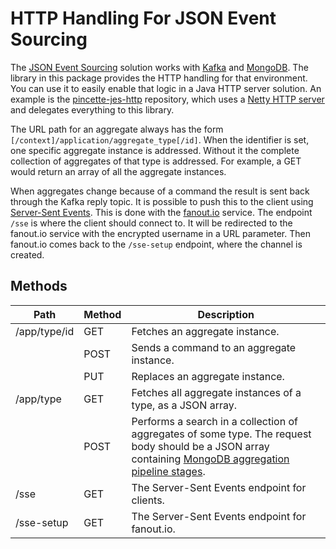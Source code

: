 # HTTP Handling For JSON Event Sourcing

The [JSON Event Sourcing](https://github.com/wdonne/pincette-jes) solution works with [Kafka](https://kafka.apache.org) and [MongoDB](https://www.mongodb.com). The library in this package provides the HTTP handling for that environment. You can use it to easily enable that logic in a Java HTTP server solution. An example is the 
[pincette-jes-http](https://github.com/wdonne/pincette-jes-http) repository, which uses a [Netty HTTP server](https://github.com/wdonne/pincette-netty-http) and delegates everything to this library.

The URL path for an aggregate always has the form ```[/context]/application/aggregate_type[/id]```. When the identifier is set, one specific aggregate instance is addressed. Without it the complete collection of aggregates of that type is addressed. For example, a GET would return an array of all the aggregate instances.

When aggregates change because of a command the result is sent back through the Kafka reply topic. It is possible to push this to the client using [Server-Sent Events](https://www.w3.org/TR/eventsource/). This is done with the [fanout.io](https://fanout.io) service. The endpoint ```/sse``` is where the client should connect to. It will be redirected to the fanout.io service with the encrypted username in a URL parameter. Then fanout.io comes back to the ```/sse-setup``` endpoint, where the channel is created.

## Methods

|Path|Method|Description|
|---|---|---|
|/app/type/id|GET|Fetches an aggregate instance.|
| |POST|Sends a command to an aggregate instance.|
| |PUT|Replaces an aggregate instance.|
|/app/type|GET|Fetches all aggregate instances of a type, as a JSON array.|
| |POST|Performs a search in a collection of aggregates of some type. The request body should be a JSON array containing [MongoDB aggregation pipeline stages](https://docs.mongodb.com/manual/reference/operator/aggregation-pipeline/).|
|/sse|GET|The Server-Sent Events endpoint for clients.|
|/sse-setup|GET|The Server-Sent Events endpoint for fanout.io.|